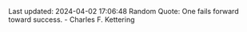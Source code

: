 Last updated: 2024-04-02 17:06:48
Random Quote: One fails forward toward success. - Charles F. Kettering